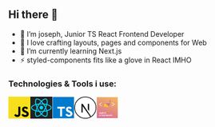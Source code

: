 ## Hi there 👋

- 👋 I’m joseph, Junior TS React Frontend Developer
- 👀 I love crafting layouts, pages and components for Web
- 🌱 I’m currently learning Next.js
- ⚡ styled-components fits like a glove in React IMHO

### Technologies & Tools i use:

<img align="left" alt="styled components" width="44px" src="/logo/javascript.png" />
<img align="left" alt="styled components" width="44px" src="/logo/react.svg" />
<img align="left" alt="styled components" width="44px" src="/logo/typescript.jpg" />
<img align="left" alt="styled components" width="44px" src="/logo/next1.png" />
<img align="left" alt="styled components" width="44px" src="/logo/styled-components.png" />
